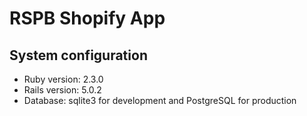 # RSPB Shopify App

## System configuration
- Ruby version: 2.3.0
- Rails version: 5.0.2
- Database: sqlite3 for development and PostgreSQL for production
